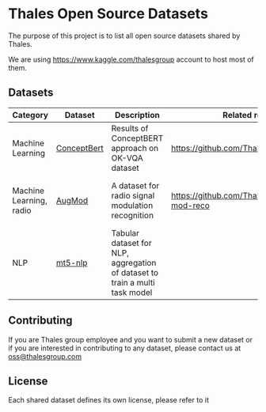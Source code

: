 # Thales Open Source Datasets

The purpose of this project is to list all open source datasets shared by Thales.

We are using https://www.kaggle.com/thalesgroup account to host most of them.


## Datasets
| Category      | Dataset       | Description  | Related repository | Contact |
| ------------- | ------------- | ------------ | ------------       | ------------  |   
| Machine Learning | [ConceptBert](https://www.kaggle.com/datasets/thalesgroup/conceptbert)  | Results of ConceptBERT approach on OK-VQA dataset | https://github.com/ThalesGroup/ConceptBERT| [helion-du-mas-des-bourboux-thales](https://github.com/orgs/ThalesGroup/people/helion-du-mas-des-bourboux-thales)|
| Machine Learning, radio | [AugMod](https://www.kaggle.com/datasets/hdumasde/pythagoremodreco) | A dataset for radio signal modulation recognition | https://github.com/ThalesGroup/pythagore-mod-reco| [helion-du-mas-des-bourboux-thales](https://github.com/orgs/ThalesGroup/people/helion-du-mas-des-bourboux-thales)|
| NLP | [mt5-nlp](https://www.kaggle.com/datasets/thalesgroup/mt5nlp)  | Tabular dataset for NLP, aggregation of dataset to train a multi task model | | |

## Contributing

If you are Thales group employee and you want to submit a new dataset or if you are interested in contributing to any dataset, please contact us at oss@thalesgroup.com

## License

Each shared dataset defines its own license, please refer to it
